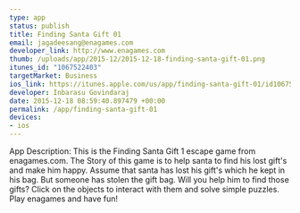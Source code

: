 ```yaml
--- 
type: app
status: publish
title: Finding Santa Gift 01
email: jagadeesang@enagames.com
developer_link: http://www.enagames.com
thumb: /uploads/app/2015-12/2015-12-18-finding-santa-gift-01.png
itunes_id: "1067522403"
targetMarket: Business
ios_link: https://itunes.apple.com/us/app/finding-santa-gift-01/id1067522403?mt=8
developer: Inbarasu Govindaraj
date: 2015-12-18 08:59:40.897479 +00:00
permalink: /app/finding-santa-gift-01
devices: 
- ios
---
```


App Description:   This is the Finding Santa Gift 1 escape game from enagames.com. The Story of this game is to help santa to find his lost gift's and make him happy. Assume that santa has lost his gift's which he kept in his bag. But someone has stolen the gift bag. Will you help him to find those gifts? Click on the objects to interact with them and solve simple puzzles. Play enagames and have fun!
